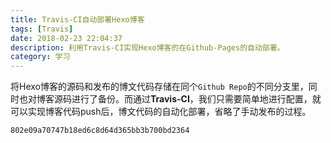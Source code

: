 ```yaml
---
title: Travis-CI自动部署Hexo博客
tags: [Travis]
date: 2018-02-23 22:04:37
description: 利用Travis-CI实现Hexo博客的在Github-Pages的自动部署。
category: 学习
---
```


将Hexo博客的源码和发布的博文代码存储在同个`Github Repo`的不同分支里，同时也对博客源码进行了备份。而通过**Travis-CI**，我们只需要简单地进行配置，就可以实现博客代码push后，博文代码的自动化部署，省略了手动发布的过程。
<!-- more -->

```
802e09a70747b18ed6c8d64d365bb3b700bd2364
```


